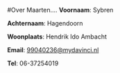 #Over Maarten....
**Voornaam**: Sybren	

**Achternaam**: Hagendoorn

**Woonplaats**: Hendrik Ido Ambacht

**Email**: [99040236@mydavinci.nl](99040235@mydavinci.nl)

**Tel**: 06-37254019

